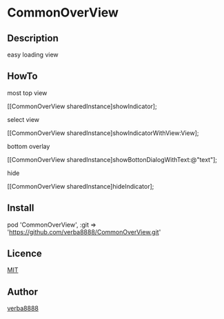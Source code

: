 # CommonOverView

## Description

easy loading view

## HowTo

most top view

[[CommonOverView sharedInstance]showIndicator];

select view

[[CommonOverView sharedInstance]showIndicatorWithView:View];

bottom overlay

[[CommonOverView sharedInstance]showBottonDialogWithText:@"text"];

hide

[[CommonOverView sharedInstance]hideIndicator];

## Install

pod 'CommonOverView', :git => 'https://github.com/verba8888/CommonOverView.git'

## Licence

[MIT](https://github.com/verba8888/CommonOverView/blob/master/LICENSE)

## Author

[verba8888](https://github.com/verba8888)
